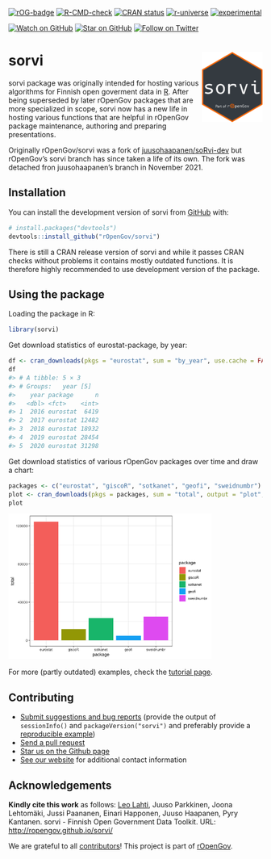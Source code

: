 
<!-- README.md is generated from README.Rmd. Please edit that file -->

<!-- badges: start -->

[![rOG-badge](https://ropengov.github.io/rogtemplate/reference/figures/ropengov-badge.svg)](http://ropengov.org/)
[![R-CMD-check](https://github.com/rOpenGov/sorvi/workflows/R-CMD-check/badge.svg)](https://github.com/rOpenGov/sorvi/actions)
[![CRAN
status](https://www.r-pkg.org/badges/version/sorvi)](https://CRAN.R-project.org/package=sorvi)
[![r-universe](https://ropengov.r-universe.dev/badges/sorvi)](https://ropengov.r-universe.dev/)
[![experimental](http://badges.github.io/stability-badges/dist/experimental.svg)](http://github.com/badges/stability-badges)

[![Watch on
GitHub](https://img.shields.io/github/watchers/ropengov/sorvi.svg?style=social)](https://github.com/ropengov/sorvi/watchers)
[![Star on
GitHub](https://img.shields.io/github/stars/ropengov/sorvi.svg?style=social)](https://github.com/ropengov/sorvi/stargazers)
[![Follow on
Twitter](https://img.shields.io/twitter/follow/ropengov.svg?style=social)](https://twitter.com/intent/follow?screen_name=ropengov)
<!-- badges: end -->

# sorvi<a href="https://ropengov.github.io/sorvi/"><img src="man/figures/logo.png" align="right" height="139" /></a>

sorvi package was originally intended for hosting various algorithms for
Finnish open goverment data in [R](http://www.r-project.org). After
being superseded by later rOpenGov packages that are more specialized in
scope, sorvi now has a new life in hosting various functions that are
helpful in rOpenGov package maintenance, authoring and preparing
presentations.

Originally rOpenGov/sorvi was a fork of
[juusohaapanen/soRvi-dev](https://github.com/juusohaapanen/soRvi-dev)
but rOpenGov’s sorvi branch has since taken a life of its own. The fork
was detached fron juusohaapanen’s branch in November 2021.

## Installation

You can install the development version of sorvi from
[GitHub](https://github.com/) with:

``` r
# install.packages("devtools")
devtools::install_github("rOpenGov/sorvi")
```

There is still a CRAN release version of sorvi and while it passes CRAN
checks without problems it contains mostly outdated functions. It is
therefore highly recommended to use development version of the package.

## Using the package

Loading the package in R:

``` r
library(sorvi)
```

Get download statistics of eurostat-package, by year:

``` r
df <- cran_downloads(pkgs = "eurostat", sum = "by_year", use.cache = FALSE)
df
#> # A tibble: 5 × 3
#> # Groups:   year [5]
#>    year package      n
#>   <dbl> <fct>    <int>
#> 1  2016 eurostat  6419
#> 2  2017 eurostat 12482
#> 3  2018 eurostat 18932
#> 4  2019 eurostat 28454
#> 5  2020 eurostat 31298
```

Get download statistics of various rOpenGov packages over time and draw
a chart:

``` r
packages <- c("eurostat", "giscoR", "sotkanet", "geofi", "sweidnumbr")
plot <- cran_downloads(pkgs = packages, sum = "total", output = "plot", use.cache = FALSE)
plot
```

<img src="man/figures/README-example_visualize-1.png" width="80%" />

For more (partly outdated) examples, check the [tutorial
page](https://ropengov.github.io/sorvi/articles/sorvi_tutorial.html).

## Contributing

  - [Submit suggestions and bug
    reports](https://github.com/ropengov/sorvi/issues) (provide the
    output of `sessionInfo()` and `packageVersion("sorvi")` and
    preferably provide a [reproducible
    example](http://adv-r.had.co.nz/Reproducibility.html))
  - [Send a pull request](https://github.com/ropengov/sorvi/)
  - [Star us on the Github page](https://github.com/ropengov/sorvi/)
  - [See our website](http://ropengov.org/community/) for additional
    contact information

## Acknowledgements

**Kindly cite this work** as follows: [Leo
Lahti](http://github.com/antagomir/), Juuso Parkkinen, Joona Lehtomäki,
Jussi Paananen, Einari Happonen, Juuso Haapanen, Pyry Kantanen. sorvi -
Finnish Open Government Data Toolkit. URL:
<http://ropengov.github.io/sorvi/>

We are grateful to all
[contributors](https://github.com/rOpenGov/sorvi/graphs/contributors)\!
This project is part of [rOpenGov](http://ropengov.org).
